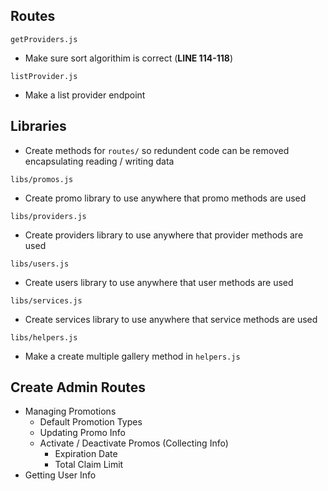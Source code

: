 ## Routes
`getProviders.js`
  - Make sure sort algorithim is correct (**LINE 114-118**)

`listProvider.js`
  - Make a list provider endpoint

## Libraries
- Create methods for `routes/` so redundent code can be removed encapsulating reading / writing data

`libs/promos.js`
  - Create promo library to use anywhere that promo methods are used

`libs/providers.js`
  - Create providers library to use anywhere that provider methods are used

`libs/users.js`
  - Create users library to use anywhere that user methods are used

`libs/services.js`
  - Create services library to use anywhere that service methods are used
  
`libs/helpers.js`
  - Make a create multiple gallery method in `helpers.js`

## Create Admin Routes
  - Managing Promotions
    - Default Promotion Types
    - Updating Promo Info
    - Activate / Deactivate Promos (Collecting Info)
        - Expiration Date
        - Total Claim Limit
  - Getting User Info